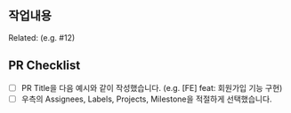 ## 작업내용


Related: (e.g. #12)

## PR Checklist
- [ ] PR Title을 다음 예시와 같이 작성했습니다. (e.g. [FE] feat: 회원가입 기능 구현)
- [ ] 우측의 Assignees, Labels, Projects, Milestone을 적절하게 선택했습니다.
